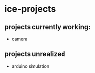 # ice-projects

## projects currently working:

- camera

## projects unrealized

- arduino simulation

